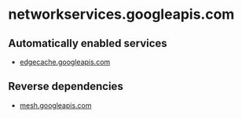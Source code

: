 # networkservices.googleapis.com

## Automatically enabled services

* [edgecache.googleapis.com](../edgecache.googleapis.com/)

## Reverse dependencies

* [mesh.googleapis.com](../mesh.googleapis.com/)
